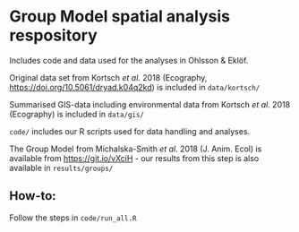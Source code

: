 # Group Model spatial analysis respository

 Includes code and data used for the analyses in Ohlsson & Eklöf.
 
 Original data set from Kortsch *et al.* 2018 (Ecography, https://doi.org/10.5061/dryad.k04q2kd) is included in `data/kortsch/`
 
 Summarised GIS-data including environmental data from Kortsch *et al.* 2018 (Ecography) is included in `data/gis/`

`code/` includes our R scripts used for data handling and analyses.

The Group Model from Michalska-Smith *et al.* 2018 (J. Anim. Ecol) is available from https://git.io/vXciH - our results from this step is also available in `results/groups/`
 
## How-to:
Follow the steps in `code/run_all.R`
